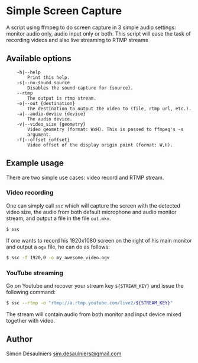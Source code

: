 # Simple Screen Capture

A script using ffmpeg to do screen capture in 3 simple audio settings: monitor
audio only, audio input only or both. This script will ease the task of
recording videos and also live streaming to RTMP streams

## Available options

```
    -h|--help
        Print this help.
    -s|--no-sound source
        Disables the sound capture for {source}.
    --rtmp
        The output is rtmp stream.
    -o|--out {destination}
        The destination to output the video to (file, rtmp url, etc.).
    -a|--audio-device {device}
        The audio device.
    -v|--video_size {geometry}
        Video geometry (format: WxH). This is passed to ffmpeg's -s
        argument.
    -f|--offset {offset}
        Video offset of the display origin point (format: W,H).
```

## Example usage

There are two simple use cases: video record and RTMP stream.

### Video recording

One can simply call `ssc` which will capture the screen with the detected video
size, the audio from both default microphone and audio monitor stream, and output
a file in the file `out.mkv`.

```sh
$ ssc
```

If one wants to record his 1920x1080 screen on the right of his main monitor and
output a `ogv` file, he can do as follows:

```sh
$ ssc -f 1920,0 -o my_awesome_video.ogv
```

### YouTube streaming

Go on Youtube and recover your stream key `${STREAM_KEY}` and issue the
following command:

```sh
$ ssc --rtmp -o "rtmp://a.rtmp.youtube.com/live2/${STREAM_KEY}"
```

The stream will contain audio from both monitor and input device mixed together
with video.

## Author

Simon Désaulniers <sim.desaulniers@gmail.com>

